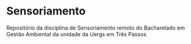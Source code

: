# Sensoriamento
Repositório da disciplina de Sensoriamento remoto do Bacharelado em Gestão Ambiental da unidade da Uergs em Três Passos
